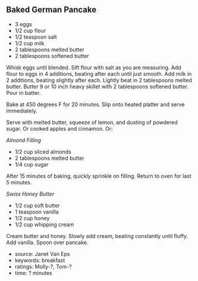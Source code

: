 Baked German Pancake
--------------------

- 3 eggs
- 1/2 cup flour
- 1/2 teaspoon salt
- 1/2 cup milk
- 2 tablespoons melted butter
- 2 tablespoons softened butter

Whisk eggs until blended.  Sift flour with salt as you are measuring.
Add flour to eggs in 4 additions, beating after each until just
smooth.  Add milk in 2 additions, beating slightly after each.
Lightly beat in 2 tablespoons melted butter.  Butter 9 or 10 inch
heavy skillet with 2 tablespoons softened butter.  Pour in batter.

Bake at 450 degrees F for 20 minutes.  Slip onto heated platter and
serve immediately.

Serve with melted butter, squeeze of lemon, and dusting of powdered
sugar.  Or cooked apples and cinnamon.  Or:

*Almond Filling*

- 1/2 cup sliced almonds
- 2 tablespoons melted butter
- 1/4 cup sugar

After 15 minutes of baking, quickly sprinkle on filling.  Return to
oven for last 5 minutes.

*Swiss Honey Butter*

- 1/2 cup soft butter
- 1 teaspoon vanilla
- 1/2 cup honey
- 1/2 cup whipping cream

Cream butter and honey.  Slowly add cream, beating constantly until
fluffy.  Add vanilla.  Spoon over pancake.

- source: Janet Van Eps
- keywords: breakfast
- ratings: Molly-?, Tom-?
- time: ? minutes
